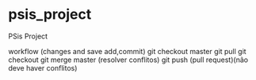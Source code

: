 # psis_project
PSis Project

workflow
(changes and save add,commit)
git checkout master
git pull
git checkout <branch>
git merge master
(resolver conflitos)
git push
(pull request)(não deve haver conflitos)
